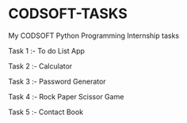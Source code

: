 # CODSOFT-TASKS
My CODSOFT Python Programming Internship tasks




Task 1 :- To do List App




Task 2 :- Calculator




Task 3 :- Password Generator 




Task 4 :- Rock Paper Scissor Game 




Task 5 :- Contact Book
